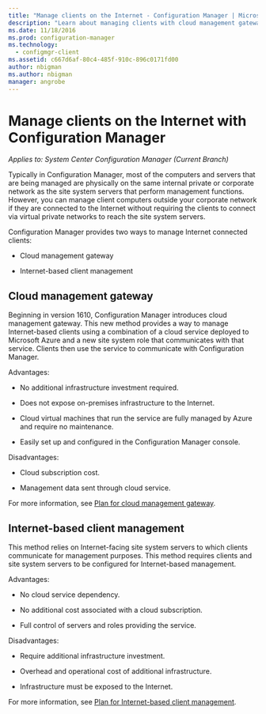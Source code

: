 ```yaml
---
title: "Manage clients on the Internet - Configuration Manager | Microsoft Docs"
description: "Learn about managing clients with cloud management gateway and Internet-based client management in Configuration Manager."
ms.date: 11/18/2016
ms.prod: configuration-manager
ms.technology:
  - configmgr-client
ms.assetid: c667d6af-80c4-485f-910c-896c0171fd00
author: nbigman
ms.author: nbigman
manager: angrobe
---
```


# Manage clients on the Internet with Configuration Manager

*Applies to: System Center Configuration Manager (Current Branch)*

Typically in Configuration Manager, most of the computers and servers that are being managed are physically on the same internal private or corporate network as the site system servers that perform management functions. However, you can manage client computers outside your corporate network if they are connected to the Internet without requiring the clients to connect via virtual private networks to reach the site system servers.

Configuration Manager provides two ways to manage Internet connected clients:

-   Cloud management gateway

-   Internet-based client management

## Cloud management gateway

Beginning in version 1610, Configuration Manager introduces cloud management gateway. This new method provides a way to manage Internet-based clients using a combination of a cloud service deployed to Microsoft Azure and a new site system role that communicates with that service. Clients then use the service to communicate with Configuration Manager.

Advantages:

-   No additional infrastructure investment required.

-   Does not expose on-premises infrastructure to the Internet.

-   Cloud virtual machines that run the service are fully managed by Azure and require no maintenance.

-   Easily set up and configured in the Configuration Manager console.

Disadvantages:

-   Cloud subscription cost.

-   Management data sent through cloud service.

For more information, see [Plan for cloud management gateway](plan-cloud-management-gateway.md).

## Internet-based client management

This method relies on Internet-facing site system servers to which clients communicate for management purposes. This method requires clients and site system servers to be configured for Internet-based management.

Advantages:

-   No cloud service dependency.

-   No additional cost associated with a cloud subscription.

-   Full control of servers and roles providing the service.

Disadvantages:

-   Require additional infrastructure investment.

-   Overhead and operational cost of additional infrastructure.

-   Infrastructure must be exposed to the Internet.

For more information, see [Plan for Internet-based client management](plan-internet-based-client-management.md).
